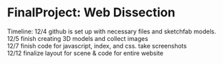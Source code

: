 # FinalProject: Web Dissection
<p> Timeline: 12/4 github is set up with necessary files and sketchfab models. <br>
12/5 finish creating 3D models and collect images </br>
12/7 finish code for javascript, index, and css. take screenshots </br>
12/12 finalize layout for scene & code for entire website </br>
</p>
